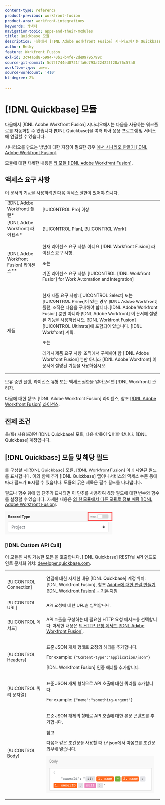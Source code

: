 ```yaml
---
content-type: reference
product-previous: workfront-fusion
product-area: workfront-integrations
keywords: 커넥터
navigation-topic: apps-and-their-modules
title: Quickbase 모듈
description: 다음에서 [!DNL Adobe Workfront Fusion] 시나리오에서는 Quickbase를 사용하는 워크플로를 자동화할 수 있을 뿐만 아니라 여러 타사 애플리케이션 및 서비스에 연결할 수 있습니다.
author: Becky
feature: Workfront Fusion
exl-id: 3c94a6d8-6994-40b1-b4fe-2de09795799c
source-git-commit: 5d7ff744ed0721ffa6d793a224226f28a76c57a0
workflow-type: tm+mt
source-wordcount: '410'
ht-degree: 2%

---
```


# [!DNL Quickbase] 모듈

다음에서 [!DNL Adobe Workfront Fusion] 시나리오에서는 다음을 사용하는 워크플로를 자동화할 수 있습니다 [!DNL Quickbase]을 여러 타사 응용 프로그램 및 서비스에 연결할 수 있습니다.

시나리오를 만드는 방법에 대한 지침이 필요한 경우 [에서 시나리오 만들기 [!DNL Adobe Workfront Fusion]](../../workfront-fusion/scenarios/create-a-scenario.md).

모듈에 대한 자세한 내용은 [의 모듈 [!DNL Adobe Workfront Fusion]](../../workfront-fusion/modules/modules.md).

## 액세스 요구 사항

이 문서의 기능을 사용하려면 다음 액세스 권한이 있어야 합니다.

<table style="table-layout:auto"> 
 <col> 
 <col> 
 <tbody> 
  <tr> 
   <td role="rowheader">[!DNL Adobe Workfront] 플랜*</td>
  <td> <p>[!UICONTROL Pro] 이상</p> </td>
  </tr> 
  <tr data-mc-conditions=""> 
   <td role="rowheader">[!DNL Adobe Workfront] 라이센스*</td>
   <td> <p>[!UICONTROL Plan], [!UICONTROL Work]</p> </td> 
  </tr> 
  <tr> 
   <td role="rowheader">[!DNL Adobe Workfront Fusion] 라이센스**</td> 
   <td>
   <p>현재 라이선스 요구 사항: 아니요 [!DNL Workfront Fusion] 라이센스 요구 사항.</p>
   <p>또는</p>
   <p>기존 라이선스 요구 사항: [!UICONTROL [!DNL Workfront Fusion] for Work Automation and Integration] </p>
   </td> 
  </tr> 
  <tr> 
   <td role="rowheader">제품</td> 
   <td>
   <p>현재 제품 요구 사항: [!UICONTROL Select] 또는 [!UICONTROL Prime]이 있는 경우 [!DNL Adobe Workfront] 플랜, 조직은 다음을 구매해야 합니다. [!DNL Adobe Workfront Fusion] 뿐만 아니라 [!DNL Adobe Workfront] 이 문서에 설명된 기능을 사용하십시오. [!DNL Workfront Fusion] [!UICONTROL Ultimate]에 포함되어 있습니다. [!DNL Workfront] 계획.</p>
   <p>또는</p>
   <p>레거시 제품 요구 사항: 조직에서 구매해야 함 [!DNL Adobe Workfront Fusion] 뿐만 아니라 [!DNL Adobe Workfront] 이 문서에 설명된 기능을 사용하십시오.</p>
   </td> 
  </tr> 
 </tbody> 
</table>

보유 중인 플랜, 라이선스 유형 또는 액세스 권한을 알아보려면 [!DNL Workfront] 관리자.

다음에 대한 정보: [!DNL Adobe Workfront Fusion] 라이센스, 참조 [[!DNL Adobe Workfront Fusion] 라이선스](../../workfront-fusion/get-started/license-automation-vs-integration.md).

## 전제 조건

을(를) 사용하려면 [!DNL Quickbase] 모듈, 다음 항목이 있어야 합니다. [!DNL Quickbase] 계정입니다.

## [!DNL Quickbase] 모듈 및 해당 필드

를 구성할 때 [!DNL Quickbase] 모듈, [!DNL Workfront Fusion] 아래 나열된 필드를 표시합니다. 이와 함께 추가 [!DNL Quickbase] 앱이나 서비스의 액세스 수준 등에 따라 필드가 표시될 수 있습니다. 모듈의 굵은 제목은 필수 필드를 나타냅니다.

필드나 함수 위에 맵 단추가 표시되면 이 단추를 사용하여 해당 필드에 대한 변수와 함수를 설정할 수 있습니다. 자세한 내용은 [의 한 모듈에서 다른 모듈로 정보 매핑 [!DNL Adobe Workfront Fusion]](../../workfront-fusion/mapping/map-information-between-modules.md).

![](assets/map-toggle-350x74.png)

### [!DNL Custom API Call]

이 모듈은 사용 가능한 모든 을 호출합니다. [!DNL Quickbase] RESTful API 엔드포인트 문서화 위치: [developer.quickbase.com](https://developer.quickbase.com/).

<table style="table-layout:auto"> 
 <col> 
 <col> 
 <tbody> 
  <tr> 
   <td role="rowheader"> <p>[!UICONTROL Connection]</p> </td> 
   <td> <p>연결에 대한 자세한 내용 [!DNL Quickbase] 계정 위치: [!DNL Workfront Fusion], 참조 <a href="../../workfront-fusion/connections/connect-to-fusion-general.md" class="MCXref xref" data-mc-variable-override="">Adobe에 대한 연결 만들기 [!DNL Workfront Fusion] - 기본 지침</a></p> </td> 
  </tr> 
  <tr> 
   <td role="rowheader">[!UICONTROL URL]</td> 
   <td>API 요청에 대한 URL을 입력합니다.</td> 
  </tr> 
  <tr> 
   <td role="rowheader">[!UICONTROL 메서드]</td> 
   <td> <p>API 호출을 구성하는 데 필요한 HTTP 요청 메서드를 선택합니다. 자세한 내용은 <a href="../../workfront-fusion/modules/http-request-methods.md" class="MCXref xref">의 HTTP 요청 메서드 [!DNL Adobe Workfront Fusion]</a>.</p> </td> 
  </tr> 
  <tr> 
   <td role="rowheader">[!UICONTROL Headers]</td> 
   <td> <p>표준 JSON 개체 형태로 요청의 헤더를 추가합니다.</p> <p>For example: <code>{"Content-type":"application/json"}</code></p> <p>[!DNL Workfront Fusion] 인증 헤더를 추가합니다.</p> </td> 
  </tr> 
  <tr> 
   <td role="rowheader">[!UICONTROL 쿼리 문자열]</td> 
   <td> <p>표준 JSON 개체 형식으로 API 호출에 대한 쿼리를 추가합니다.</p> <p>For example: <code>{"name":"something-urgent"}</code></p> </td> 
  </tr> 
  <tr> 
   <td role="rowheader">[!UICONTROL Body]</td> 
   <td> <p>표준 JSON 개체의 형태로 API 호출에 대한 본문 콘텐츠를 추가합니다.</p> <p>참고:  <p>다음과 같은 조건문을 사용할 때 <code>if</code> json에서 따옴표를 조건문 외부에 넣습니다.</p> 
     <div class="example" data-mc-autonum="<b>Example: </b>"> 
      <p> <img src="assets/quotes-in-json-350x120.png" style="width: 350;height: 120;"> </p> 
     </div> </p> </td> 
  </tr> 
 </tbody> 
</table>
